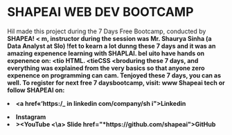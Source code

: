 # SHAPEAI WEB DEV BOOTCAMP
Hil made this project during the 7 Days Free Bootcamp, conducted by <b> SHAPEA!
< m,
instructor during the session was Mr. Shaurya Sinha (a Data Analyst at Slo) !fet to kearn a lot dunng these 7 days and it was an amazing expenence Iearning with SHAPLAI. bel uito have hands on expenence on: <tio HTML.
<tieCSS
<broduring these 7 days, and everything was explained from the very basics so that anyone zero expenence on programming can cam.
Tenjoyed these 7 days, you can as well. To register for next free 7 daysbootcamp, visit: www Shapeai tech
or follow SHAPEAI on: <li><a href«‘https:/_ in linkedin com/company/sh i">Linkedin</a>
<li><a hrefe*https: /wwew.instagram.com/shape.ai/?hlecn’>Instagram</a>
<li>><<a:, href«“h/wttwpsw:/.youtube.com/channel/UCTUvDLTWameuDXWebmiSPdA">YouTube
<\a>
Slide href="*https://github.com/shapeai">GitHub</a>
